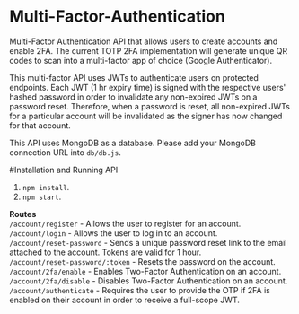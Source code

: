 # Multi-Factor-Authentication
Multi-Factor Authentication API that allows users to create accounts and enable 2FA. The current TOTP 2FA implementation will generate unique QR codes to scan into a multi-factor app of choice (Google Authenticator).

This multi-factor API uses JWTs to authenticate users on protected endpoints. Each JWT (1 hr expiry time) is signed with the respective users' hashed password in order to invalidate any non-expired JWTs on a password reset. Therefore, when a password is reset, all non-expired JWTs for a particular account will be invalidated as the signer has now changed for that account.

This API uses MongoDB as a database. Please add your MongoDB connection URL into `db/db.js`.

#Installation and Running API
1. `npm install`.
2. `npm start`.

**Routes**<br />
`/account/register` - Allows the user to register for an account.<br />
`/account/login` - Allows the user to log in to an account.<br />
`/account/reset-password` - Sends a unique password reset link to the email attached to the account. Tokens are valid for 1 hour.<br />
`/account/reset-password/:token` - Resets the password on the account.<br />
`/account/2fa/enable` - Enables Two-Factor Authentication on an account.<br />
`/account/2fa/disable` - Disables Two-Factor Authentication on an account.<br />
`/account/authenticate` - Requires the user to provide the OTP if 2FA is enabled on their account in order to receive a full-scope JWT.
